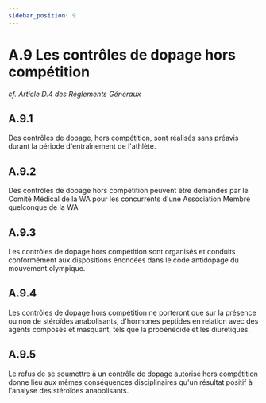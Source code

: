 ```yaml
---
sidebar_position: 9
---
```


# A.9 Les contrôles de dopage hors compétition

_cf. Article D.4 des Règlements Généraux_

## A.9.1

Des contrôles de dopage, hors compétition, sont réalisés sans préavis durant la période
d'entraînement de l'athlète.

## A.9.2

Des contrôles de dopage hors compétition peuvent être demandés par le Comité Médical de la WA
pour les concurrents d'une Association Membre quelconque de la WA

## A.9.3

Les contrôles de dopage hors compétition sont organisés et conduits conformément aux
dispositions énoncées dans le code antidopage du mouvement olympique.

## A.9.4

Les contrôles de dopage hors compétition ne porteront que sur la présence ou non de stéroïdes
anabolisants, d'hormones peptides en relation avec des agents composés et masquant, tels que la
probénécide et les diurétiques.

## A.9.5

Le refus de se soumettre à un contrôle de dopage autorisé hors compétition donne lieu aux mêmes
conséquences disciplinaires qu'un résultat positif à l'analyse des stéroïdes anabolisants.
